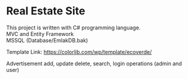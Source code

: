 # Real Estate Site
This project is written with C# programming language.  
MVC and Entity Framework  
MSSQL (Database/EmlakDB.bak)  
 
Template Link: https://colorlib.com/wp/template/ecoverde/  
 
Advertisement add, update delete, search, login operations (admin and user)  
